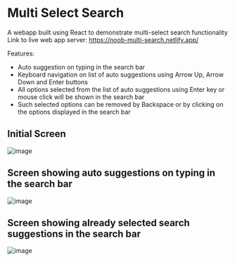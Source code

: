# Multi Select Search
A webapp built using React to demonstrate multi-select search functionality  
Link to live web app server: https://noob-multi-search.netlify.app/  

Features:  
- Auto suggestion on typing in the search bar
- Keyboard navigation on list of auto suggestions using Arrow Up, Arrow Down and Enter buttons
- All options selected from the list of auto suggestions using Enter key or mouse click will be shown in the search bar
- Such selected options can be removed by Backspace or by clicking on the options displayed in the search bar

## Initial Screen
![image](https://github.com/user-attachments/assets/fde56bcd-791f-4db2-a245-4a25bffbeca2)

## Screen showing auto suggestions on typing in the search bar
![image](https://github.com/user-attachments/assets/26eb2e05-c5f5-4c88-ac27-d3ba535ea1e3)

## Screen showing already selected search suggestions in the search bar
![image](https://github.com/user-attachments/assets/f7cb9659-f97f-4568-a3ce-5ad37fb02ca7)
